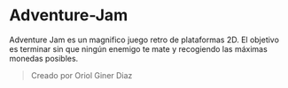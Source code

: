 # Adventure-Jam
Adventure Jam es un magnifico juego retro de plataformas 2D. El objetivo es terminar sin que ningún enemigo te mate y recogiendo las máximas monedas posibles.
> Creado por Oriol Giner Diaz
